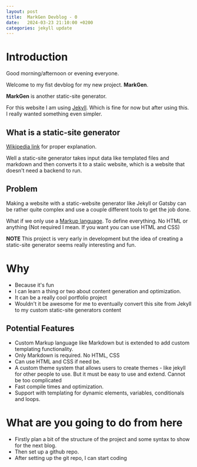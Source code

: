 ```yaml
---
layout: post
title:  MarkGen Devblog - 0
date:   2024-03-23 21:10:00 +0200
categories: jekyll update
---
```


# Introduction
Good morning/afternoon or evening everyone.

Welcome to my fist devblog for my new project. **MarkGen**.

**MarkGen** is another static-site generator.

For this website I am using [Jekyll](https://jekyllrb.com/). Which is fine for now but after using this. I really wanted something even simpler.

## What is a static-site generator
[Wikipedia link](https://en.wikipedia.org/wiki/Static_site_generator) for proper explanation.

Well a static-site generator takes input data like templated files and markdown and then converts it to a staiic website, which is a website that doesn't need a backend to run.

## Problem
Making a website with a static-website generator like Jekyll or Gatsby can be rather quite complex and use a couple different tools to get the job done.

What if we only use a [Markup language](https://en.wikipedia.org/wiki/Markup_language). To define everything. No HTML or anything (Not required I mean. If you want you can use HTML and CSS)

**NOTE** This project is very early in development but the idea of creating a static-site generator seems really interesting and fun.

# Why
- Because it's fun
- I can learn a thing or two about content generation and optimization.
- It can be a really cool portfolio project
- Wouldn't it be awesome for me to eventually convert this site from Jekyll to my custom static-site generators content

## Potential Features
- Custom Markup language like Markdown but is extended to add custom templating functionality.
- Only Markdown is required. No HTML, CSS
- Can use HTML and CSS if need be.
- A custom theme system that allows users to create themes - like jekyll for other people to use. But it must be easy to use and extend. Cannot be too complicated
- Fast compile times and optimization.
- Support with templating for dynamic elements, variables, conditionals and loops.

# What are you going to do from here
- Firstly plan a bit of the structure of the project and some syntax to show for the next blog.
- Then set up a github repo.
- After setting up the git repo, I can start coding